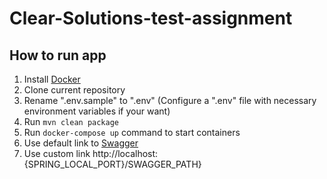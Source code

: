 # Clear-Solutions-test-assignment
##  How to run app

1) Install [Docker](https://www.docker.com/get-started/)
2) Clone current repository
3) Rename ".env.sample" to ".env" (Configure a ".env" file with necessary environment variables if your want)
5) Run ```mvn clean package```
6) Run ``` docker-compose up ``` command to start containers
7) Use default link to [Swagger](http://localhost:8081/api/v1/swagger) 
8) Use custom link http://localhost:{SPRING_LOCAL_PORT}/SWAGGER_PATH}